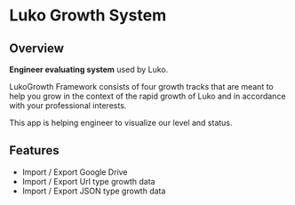# Luko Growth System

## Overview

**Engineer evaluating system** used by Luko.

LukoGrowth Framework consists of four growth tracks that are meant to help you grow in the context of the rapid growth of Luko and in accordance with your professional interests.

This app is helping engineer to visualize our level and status.

## Features

- Import / Export Google Drive
- Import / Export Url type growth data
- Import / Export JSON type growth data
